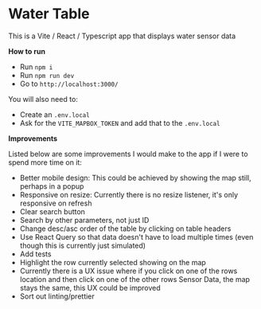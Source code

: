 # Water Table

This is a Vite / React / Typescript app that displays water sensor data

**How to run**

- Run `npm i`
- Run `npm run dev`
- Go to `http://localhost:3000/`

You will also need to:

- Create an `.env.local`
- Ask for the `VITE_MAPBOX_TOKEN` and add that to the `.env.local`

**Improvements**

Listed below are some improvements I would make to the app if I were to spend more time on it:

- Better mobile design: This could be achieved by showing the map still, perhaps in a popup
- Responsive on resize: Currently there is no resize listener, it's only responsive on refresh
- Clear search button
- Search by other parameters, not just ID
- Change desc/asc order of the table by clicking on table headers
- Use React Query so that data doesn't have to load multiple times (even though this is currently just simulated)
- Add tests
- Highlight the row currently selected showing on the map
- Currently there is a UX issue where if you click on one of the rows location and then click on one of the other rows Sensor Data, the map stays the same, this UX could be improved
- Sort out linting/prettier

